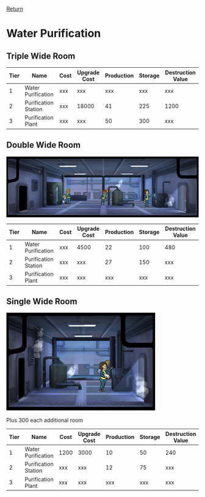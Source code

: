 [Return](../README.md)

Water Purification
===========

## Triple Wide Room

Tier | Name | Cost | Upgrade Cost | Production | Storage | Destruction Value
------|------|------|------|------|------|------
1 | Water Purification | xxx | xxx | xxx | xxx | xxx
2 | Purification Station | xxx | 18000 | 41 | 225 | 1200
3 | Purification Plant | xxx | xxx | 50 | 300 | xxx

## Double Wide Room

![Garden](t1images/doublewaterpurification.jpg)

Tier | Name | Cost | Upgrade Cost | Production | Storage | Destruction Value
------|------|------|------|------|------|------
1 | Water Purification | xxx | 4500 | 22 | 100 | 480
2 | Purification Station | xxx | xxx | 27 | 150 | xxx
3 | Purification Plant | xxx | xxx | xxx | xxx | xxx

## Single Wide Room

![Garden](t1images/singlewaterpurification.jpg)

Plus 300 each additional room

Tier | Name | Cost | Upgrade Cost | Production | Storage | Destruction Value
------|------|------|------|------|------|------
1 | Water Purification | 1200 | 3000 | 10 | 50 | 240
2 | Purification Station | xxx | xxx | 12 | 75 | xxx
3 | Purification Plant | xxx | xxx | xxx | xxx | xxx
